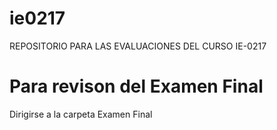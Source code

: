 # ie0217
REPOSITORIO PARA LAS EVALUACIONES DEL CURSO IE-0217 

# Para revison del Examen Final
Dirigirse a la carpeta Examen Final
